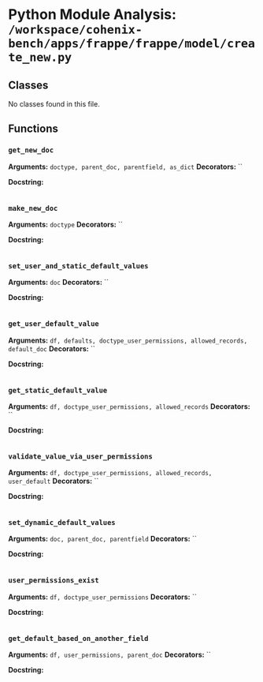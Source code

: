 # Python Module Analysis: `/workspace/cohenix-bench/apps/frappe/frappe/model/create_new.py`

## Classes

No classes found in this file.


## Functions

### `get_new_doc`
**Arguments:** `doctype, parent_doc, parentfield, as_dict`
**Decorators:** ``

**Docstring:**
```

```
### `make_new_doc`
**Arguments:** `doctype`
**Decorators:** ``

**Docstring:**
```

```
### `set_user_and_static_default_values`
**Arguments:** `doc`
**Decorators:** ``

**Docstring:**
```

```
### `get_user_default_value`
**Arguments:** `df, defaults, doctype_user_permissions, allowed_records, default_doc`
**Decorators:** ``

**Docstring:**
```

```
### `get_static_default_value`
**Arguments:** `df, doctype_user_permissions, allowed_records`
**Decorators:** ``

**Docstring:**
```

```
### `validate_value_via_user_permissions`
**Arguments:** `df, doctype_user_permissions, allowed_records, user_default`
**Decorators:** ``

**Docstring:**
```

```
### `set_dynamic_default_values`
**Arguments:** `doc, parent_doc, parentfield`
**Decorators:** ``

**Docstring:**
```

```
### `user_permissions_exist`
**Arguments:** `df, doctype_user_permissions`
**Decorators:** ``

**Docstring:**
```

```
### `get_default_based_on_another_field`
**Arguments:** `df, user_permissions, parent_doc`
**Decorators:** ``

**Docstring:**
```

```

